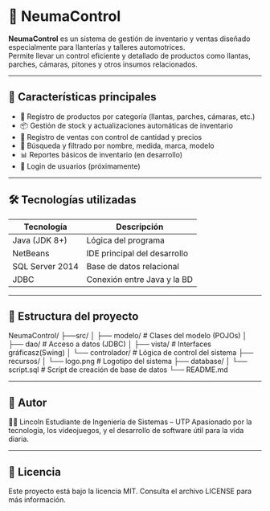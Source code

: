 # 🚗 NeumaControl

**NeumaControl** es un sistema de gestión de inventario y ventas diseñado especialmente para llanterías y talleres automotrices.  
Permite llevar un control eficiente y detallado de productos como llantas, parches, cámaras, pitones y otros insumos relacionados.

---

## 🧩 Características principales

- 🛞 Registro de productos por categoría (llantas, parches, cámaras, etc.)
- 📦 Gestión de stock y actualizaciones automáticas de inventario
- 🧾 Registro de ventas con control de cantidad y precios
- 🔎 Búsqueda y filtrado por nombre, medida, marca, modelo
- 📊 Reportes básicos de inventario (en desarrollo)
- 🔐 Login de usuarios (próximamente)

---

## 🛠️ Tecnologías utilizadas

| Tecnología      | Descripción                    |
|----------------|--------------------------------|
| Java (JDK 8+)   | Lógica del programa            |
| NetBeans        | IDE principal del desarrollo   |
| SQL Server 2014 | Base de datos relacional       |
| JDBC            | Conexión entre Java y la BD    |

---

## 📂 Estructura del proyecto

NeumaControl/
├──src/
│ ├── modelo/ # Clases del modelo (POJOs)
│ ├── dao/ # Acceso a datos (JDBC)
│ ├── vista/ # Interfaces gráficasz(Swing)
│ └── controlador/ # Lógica de control del sistema
├── recursos/
│ └── logo.png # Logotipo del sistema
├── database/
│ └── script.sql # Script de creación de base de datos
└── README.md

---

## 🤝 Autor
👨‍💻 Lincoln
Estudiante de Ingeniería de Sistemas – UTP
Apasionado por la tecnología, los videojuegos, y el desarrollo de software útil para la vida diaria.

---

## 📃 Licencia
Este proyecto está bajo la licencia MIT. Consulta el archivo LICENSE para más información.
